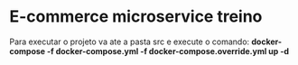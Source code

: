 # E-commerce microservice treino
Para executar o projeto va ate a pasta src e execute o comando: **docker-compose -f docker-compose.yml -f docker-compose.override.yml up -d**

